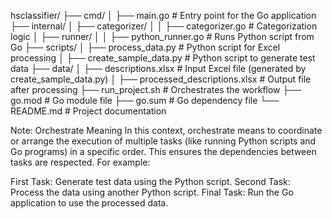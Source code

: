 hsclassifier/
├── cmd/
│   ├── main.go                 # Entry point for the Go application
├── internal/
│   ├── categorizer/
│   │   ├── categorizer.go      # Categorization logic
│   ├── runner/
│   │   ├── python_runner.go    # Runs Python script from Go
├── scripts/
│   ├── process_data.py         # Python script for Excel processing
│   ├── create_sample_data.py   # Python script to generate test data
├── data/
│   ├── descriptions.xlsx       # Input Excel file (generated by create_sample_data.py)
│   ├── processed_descriptions.xlsx # Output file after processing
├── run_project.sh              # Orchestrates the workflow
├── go.mod                      # Go module file
├── go.sum                      # Go dependency file
└── README.md                   # Project documentation


Note:
Orchestrate Meaning
In this context, orchestrate means to coordinate or arrange the execution of multiple tasks (like running Python scripts and Go programs) in a specific order. This ensures the dependencies between tasks are respected. For example:

First Task: Generate test data using the Python script.
Second Task: Process the data using another Python script.
Final Task: Run the Go application to use the processed data.
